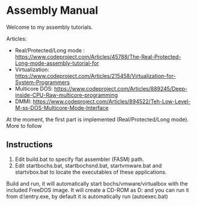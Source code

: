 # Assembly Manual
Welcome to my assembly tutorials.

Articles:
* Real/Protected/Long mode : https://www.codeproject.com/Articles/45788/The-Real-Protected-Long-mode-assembly-tutorial-for
* Virtualization: https://www.codeproject.com/Articles/215458/Virtualization-for-System-Programmers
* Multicore DOS: https://www.codeproject.com/Articles/889245/Deep-inside-CPU-Raw-multicore-programming
* DMMI: https://www.codeproject.com/Articles/894522/Teh-Low-Level-M-ss-DOS-Multicore-Mode-Interface

At the moment, the first part is implemented (Real/Protected/Long mode). More to follow

## Instructions
1. Edit build.bat to specify flat assembler (FASM) path.
2. Edit startbochs.bat, startbochsnd.bat, startvmware.bat and startvbox.bat to locate the executables of these applications.

Build and run, it will automatically start bochs/vmware/virtualbox with the included FreeDOS image. 
It will create a CD-ROM as D: and you can run it from d:\entry.exe, by default it is automatically run (autoexec.bat)





